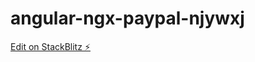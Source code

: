 # angular-ngx-paypal-njywxj

[Edit on StackBlitz ⚡️](https://stackblitz.com/edit/angular-ngx-paypal-njywxj)